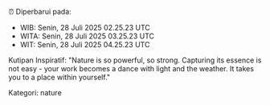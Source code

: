 ⏰ Diperbarui pada:
- WIB: Senin, 28 Juli 2025 02.25.23 UTC
- WITA: Senin, 28 Juli 2025 03.25.23 UTC
- WIT: Senin, 28 Juli 2025 04.25.23 UTC

Kutipan Inspiratif:
"Nature is so powerful, so strong. Capturing its essence is not easy - your work becomes a dance with light and the weather. It takes you to a place within yourself."


Kategori: nature

